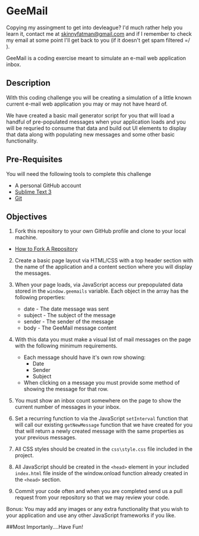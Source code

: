 # GeeMail 

Copying my assingment to get into devleague? I'd much rather help you learn it, contact me at skinnyfatman@gmail.com and if I remember to check my email at some point I'll get back to you (if it doesn't get spam filtered =/ ).

GeeMail is a coding exercise meant to simulate an e-mail web application inbox.

## Description

With this coding challenge you will be creating a simulation of a little known current e-mail web application you may or may not have heard of.

We have created a basic mail generator script for you that will load a handful of pre-populated messages when your application loads and you will be requried to consume that data and build out UI elements to display that data along with populating new messages and some other basic functionality.

## Pre-Requisites
You will need the following tools to complete this challenge

* A personal GitHub account
* [Sublime Text 3 ](http://www.sublimetext.com/3)
* [Git](https://help.github.com/articles/set-up-git#platform-all)

## Objectives

1. Fork this repository to your own GitHub profile and clone to your local machine.
 * [How to Fork A Repository](https://help.github.com/articles/fork-a-repo/)

2. Create a basic page layout via HTML/CSS with a top header section with the name of the application and a content section where you will display the messages.

3. When your page loads, via JavaScript access our prepopulated data stored in the `window.geemails` variable. Each object in the array has the following properties:
	* date - The date message was sent
	* subject - The subject of the message
	* sender - The sender of the message
	* body - The GeeMail message content

4. With this data you must make a visual list of mail messages on the page with the following minimum requirements.
	* Each message should have it's own row showing:
		* Date
		* Sender
		* Subject
	* When clicking on a message you must provide some method of showing the message for that row.

5. You must show an inbox count somewhere on the page to show the current number of messages in your inbox.

6. Set a recurring function to via the JavaScript `setInterval` function that will call our existing `getNewMessage` function that we have created for you that will return a newly created message with the same properties as your previous messages.

6. All CSS styles should be created in the `css\style.css` file included in the project. 

7. All JavaScript should be created in the `<head>` element in your included `index.html` file inside of the window.onload function already created in the `<head>` section.

8. Commit your code often and when you are completed send us a pull request from your repository so that we may review your code.

Bonus: You may add any images or any extra functionality that you wish to your application and use any other JavaScript frameworks if you like.

##Most Importanly....Have Fun!
